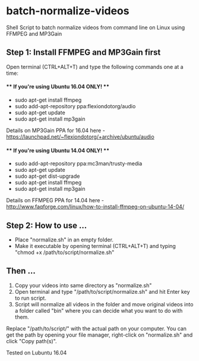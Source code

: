 # batch-normalize-videos
Shell Script to batch normalize videos from command line on Linux using FFMPEG and MP3Gain

## Step 1: Install FFMPEG and MP3Gain first
Open terminal (CTRL+ALT+T) and type the following commands one at a time:

#### ** If you're using Ubuntu 16.04 ONLY! **
* sudo apt-get install ffmpeg
* sudo add-apt-repository ppa:flexiondotorg/audio
* sudo apt-get update
* sudo apt-get install mp3gain

Details on MP3Gain PPA for 16.04 here - https://launchpad.net/~flexiondotorg/+archive/ubuntu/audio

#### ** If you're using Ubuntu 14.04 ONLY! **
* sudo add-apt-repository ppa:mc3man/trusty-media
* sudo apt-get update
* sudo apt-get dist-upgrade
* sudo apt-get install ffmpeg
* sudo apt-get install mp3gain

Details on FFMPEG PPA for 14.04 here - http://www.faqforge.com/linux/how-to-install-ffmpeg-on-ubuntu-14-04/

## Step 2: How to use ...

* Place "normalize.sh" in an empty folder.
* Make it executable by opening terminal (CTRL+ALT+T) and typing "chmod +x /path/to/script/normalize.sh"

## Then ...

1. Copy your videos into same directory as "normalize.sh"
2. Open terminal and type "/path/to/script/normalize.sh" and hit Enter key to run script.
3. Script will normalize all videos in the folder and move original videos into a folder called "bin" where you can decide what you want to do with them.
 

Replace "/path/to/script/" with the actual path on your computer. You can get the path by opening your file manager, right-click on "normalize.sh" and click "Copy path(s)".

Tested on Lubuntu 16.04
